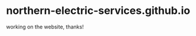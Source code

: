 northern-electric-services.github.io
====================================

working on the website, thanks!
